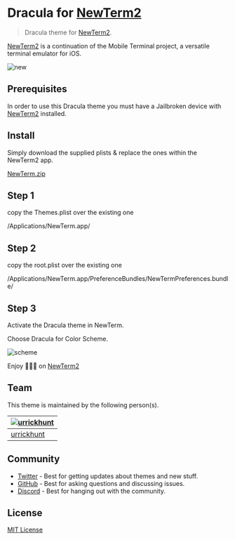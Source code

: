 # Dracula for [NewTerm2](https://chariz.com/get/newterm)

>Dracula theme for [NewTerm2](https://chariz.com/get/newterm).

[NewTerm2](https://chariz.com/get/newterm) is a continuation of the Mobile Terminal project, a versatile terminal emulator for iOS.

![new](https://user-images.githubusercontent.com/96319944/235204398-4968e2ff-bc60-4bb6-8233-3459238a6ba9.jpeg)

## Prerequisites

In order to use this Dracula theme you must have a Jailbroken device with [NewTerm2](https://chariz.com/get/newterm) installed.

## Install

Simply download the supplied plists & replace the ones within the NewTerm2 app.

[NewTerm.zip](https://github.com/urrickhunt/Dracula-for-NewTerm2/files/11275948/NewTerm.zip)

## Step 1

copy the Themes.plist over the existing one 

/Applications/NewTerm.app/

## Step 2

copy the root.plist over the existing one 

/Applications/NewTerm.app/PreferenceBundles/NewTermPreferences.bundle/

## Step 3

Activate the Dracula theme in NewTerm.

Choose Dracula for Color Scheme.

![scheme](https://user-images.githubusercontent.com/96319944/233152962-a6cbe453-1e08-4e74-9683-3d8119e5962c.jpeg)

Enjoy 🧛🏻‍♂️ on [NewTerm2](https://chariz.com/get/newterm)

## Team

This theme is maintained by the following person(s).

| [![urrickhunt](https://github.com/urrickhunt.png?size=100)](https://github.com/urrickhunt)|
| ----------------------------------------------------------------------------------------- |
| [urrickhunt](https://github.com/urrickhunt)                                               |
## Community

- [Twitter](https://twitter.com/draculatheme) - Best for getting updates about themes and new stuff.
- [GitHub](https://github.com/dracula/dracula-theme/discussions) - Best for asking questions and discussing issues.
- [Discord](https://draculatheme.com/discord-invite) - Best for hanging out with the community.

## License

[MIT License](./LICENSE)
